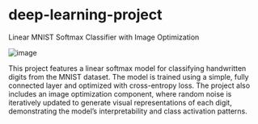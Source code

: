 # deep-learning-project
Linear MNIST Softmax Classifier with Image Optimization

![image](https://github.com/user-attachments/assets/3dcaf40d-b287-4b50-ac0a-dd1a5f03a738)

This project features a linear softmax model for classifying handwritten digits from the MNIST dataset. The model is trained using a simple, fully connected layer and optimized with cross-entropy loss. The project also includes an image optimization component, where random noise is iteratively updated to generate visual representations of each digit, demonstrating the model’s interpretability and class activation patterns.
